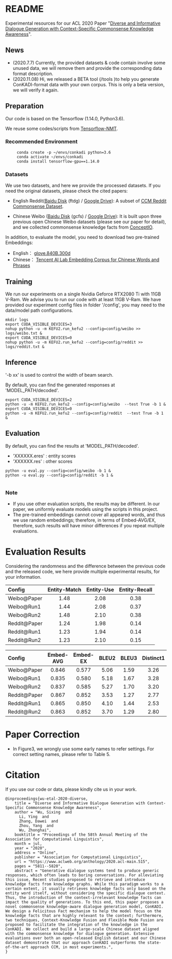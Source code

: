 # README

Experimental resources for our ACL 2020 Paper "[Diverse and Informative Dialogue Generation with Context-Specific Commonsense Knowledge Awareness](https://www.aclweb.org/anthology/2020.acl-main.515/)".

## News

- (2020.7.7) Currently, the provided datasets & code contain involve some unused data, we will remove them and provide the corresponding data format description.
- (2020.11.08) Hi, we released a BETA tool (/tools )to help you generate ConKADI-format data with your own corpus. This is only a beta version, we will verify it again.

## Preparation

Our code is based on the Tensorflow (1.14.0, Python3.6). 

We reuse some codes/scripts from [Tensorflow-NMT](https://github.com/tensorflow/nmt).

### Recommended Environment

```
     conda create -p ~/envs/conkadi python=3.6
     conda activate ~/envs/conkadi 
     conda install tensorflow-gpu==1.14.0
``` 

### Datasets

We use two datasets, and here we provide the processed datasets. If you need the original datasets, please check the cited papers:

- English Reddit([Baidu Disk](https://pan.baidu.com/s/1bHgp0P6oa9szSaVpYDuiMw) (ftdg) / [Google Drive](https://drive.google.com/file/d/1yI9p6w3JRyOrv331Zx-VlF1CGgWuxy_v/view?usp=sharing)):  A subset of [CCM Reddit Commonsense Dataset](http://coai.cs.tsinghua.edu.cn/hml/dataset/#commonsense).

- Chinese Weibo ([Baidu Disk](https://pan.baidu.com/s/1mmAxJ5KzecJVc_MZsnQTuw) (gcfs) / [Google Drive](https://drive.google.com/file/d/10Rzs0afMuP7TQV18EIBp4oXCGV1fGU0i/view?usp=sharing)): It is built upon three previous open Chinese Weibo datasets (please see our paper for detail), and we collected commonsense knowledge facts from [ConceptIO](http://www.conceptnet.io/).

In addition, to evaluate the model, you need to download two pre-trained Embeddings:

- English： [glove.840B.300d](http://nlp.stanford.edu/data/glove.840B.300d.zip)
- Chinese： [Tencent AI Lab Embedding Corpus for Chinese Words and Phrases](https://ai.tencent.com/ailab/nlp/en/embedding.html)

## Training

We run our experiments on a single Nvidia Geforce RTX2080 Ti with 11GB V-Ram.  We advise you to run our code with at least 11GB V-Ram. We have provided our experiment config files in folder '/config', you may need to the data/model path configurations.


```
mkdir logs
export CUDA_VISIBLE_DEVICES=3
nohup python -u -m KEFU2.run_kefu2 --config=config/weibo >> logs/weibo.txt &
export CUDA_VISIBLE_DEVICES=0
nohup python -u -m KEFU2.run_kefu2 --config=config/reddit >> logs/reddit.txt &
```

## Inference

'-b xx' is used to control the width of beam search.

By default, you can find the generated responses at 'MODEL_PATH/decoded'.

```
export CUDA_VISIBLE_DEVICES=2
python -u -m KEFU2.run_kefu2 --config=config/weibo  --test True -b 1 &
export CUDA_VISIBLE_DEVICES=0
python -u -m KEFU2.run_kefu2 --config=config/reddit  --test True -b 1 &

```

## Evaluation
By default, you can find the results at 'MODEL_PATH/decoded'.

- 'XXXXXX.eres' : entity scores
- 'XXXXXX.res'  : other scores 

```
python -u eval.py --config=config/weibo -b 1 &
python -u eval.py --config=config/reddit -b 1 &


```

### Note
- If you use other evaluation scripts, the results may be different. In our paper, we uniformly evaluate models using the scripts in this project.
- The pre-trained embeddings cannot cover all appeared words, and thus we use random embeddings; therefore, in terms of Embed-AVG/EX, therefore, such results will have minor differences if you repeat multiple evaluations.

# Evaluation Results

Considering the randomness and the difference between the previous code and the released code, we here provide multiple experimental results, for your information. 

| Config | Entity-Match | Entity-Use |  Entity-Recall |
| :-----| :----: | :----: | :----: |
| Weibo@Paper | 1.48 | 2.08 | 0.38 |
| Weibo@Run1 | 1.44 | 2.08 | 0.37 |
| Weibo@Run2 | 1.48 | 2.10 | 0.38 |
| Reddit@Paper | 1.24 | 1.98 | 0.14 |
| Reddit@Run1 | 1.23 | 1.94 | 0.14 |
| Reddit@Run2 | 1.23 | 2.10 | 0.15 |

| Config | Embed-AVG | Embed-EX |  BLEU2 | BLEU3 | Distinct1 | Distinct2 | Entropy |
| :-----| :----: | :----: | :----: | :----: |:----: |:----: |:----: |
| Weibo@Paper | 0.846 | 0.577 | 5.06 | 1.59 |  3.26 |  23.93 |  9.04 |
| Weibo@Run1 | 0.835 | 0.580 | 5.18 | 1.67 |  3.28 |  23.71 |  8.96 |
| Weibo@Run2 | 0.837 | 0.585 | 5.27 | 1.70 |  3.20 |  22.69 |  8.87 |
| Reddit@Paper | 0.867 | 0.852 | 3.53 | 1.27 | 2.77 | 18.78| 8.50 |
| Reddit@Run1 | 0.865 | 0.850 | 4.10 | 1.44 | 2.53| 16.52| 8.33 |
| Reddit@Run2 | 0.863 | 0.852 | 3.70 | 1.29 | 2.80| 19.93| 8.68 |

# Paper Correction

- In Figure3, we wrongly use some early names to refer settings. For correct setting names, please refer to Table 5.

# Citation

If you use our code or data, please kindly cite us in your work.

```
@inproceedings{wu-etal-2020-diverse,
    title = "Diverse and Informative Dialogue Generation with Context-Specific Commonsense Knowledge Awareness",
    author = "Wu, Sixing  and
      Li, Ying  and
      Zhang, Dawei  and
      Zhou, Yang  and
      Wu, Zhonghai",
    booktitle = "Proceedings of the 58th Annual Meeting of the Association for Computational Linguistics",
    month = jul,
    year = "2020",
    address = "Online",
    publisher = "Association for Computational Linguistics",
    url = "https://www.aclweb.org/anthology/2020.acl-main.515",
    pages = "5811--5820",
    abstract = "Generative dialogue systems tend to produce generic responses, which often leads to boring conversations. For alleviating this issue, Recent studies proposed to retrieve and introduce knowledge facts from knowledge graphs. While this paradigm works to a certain extent, it usually retrieves knowledge facts only based on the entity word itself, without considering the specific dialogue context. Thus, the introduction of the context-irrelevant knowledge facts can impact the quality of generations. To this end, this paper proposes a novel commonsense knowledge-aware dialogue generation model, ConKADI. We design a Felicitous Fact mechanism to help the model focus on the knowledge facts that are highly relevant to the context; furthermore, two techniques, Context-Knowledge Fusion and Flexible Mode Fusion are proposed to facilitate the integration of the knowledge in the ConKADI. We collect and build a large-scale Chinese dataset aligned with the commonsense knowledge for dialogue generation. Extensive evaluations over both an open-released English dataset and our Chinese dataset demonstrate that our approach ConKADI outperforms the state-of-the-art approach CCM, in most experiments.",
}
```
